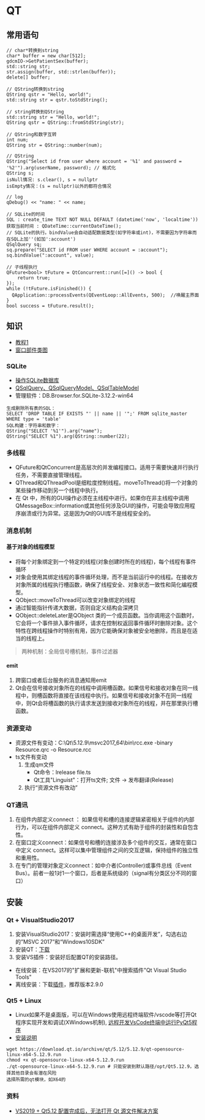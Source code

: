 # QT
## 常用语句
```
// char*转换到string
char* buffer = new char[512];
gdcmIO->GetPatientSex(buffer);
std::string str;
str.assign(buffer, std::strlen(buffer));
delete[] buffer;

// QString转换到string
QString qstr = "Hello, world!";
std::string str = qstr.toStdString();

// string转换到QString
std::string str = "Hello, world!";
QString qstr = QString::fromStdString(str);

// QString和数字互转
int num;
QString str = QString::number(num);

// QString
QString("Select id from user where account = '%1' and password = '%2'").arg(userName, password); // 格式化
QString s;
isNull情况: s.clear(), s = nullptr
isEmpty情况：(s = nullptr)以外的都符合情况

// log
qDebug() << "name: " << name;

// SQLite的时间
SQL : create_time TEXT NOT NULL DEFAULT (datetime('now', 'localtime'))
获取当前时间 : QDateTime::currentDateTime();
// SQLite的执行。bindValue会自动适配数据类型(如字符串或int)，不需要因为字符串而在SQL上加''(如加':account')
QSqlQuery sq;
sq.prepare("SELECT id FROM user WHERE account = :account");
sq.bindValue(":account", value);

// 子线程执行
QFuture<bool> tFuture = QtConcurrent::run([=]() -> bool {
    return true;
});
while (!tFuture.isFinished()) {
  QApplication::processEvents(QEventLoop::AllEvents, 500);  //唤醒主界面
}
bool success = tFuture.result();
```

## 知识
* [教程1](https://blog.csdn.net/tiao_god/category_9462012.html)
* [窗口部件类图](https://blog.csdn.net/kilotwo/article/details/79238545)

### SQLite
* [操作SQLite数据库](https://zhuanlan.zhihu.com/p/615519914)
* [QSqlQuery、QSqlQueryModel、QSqlTableModel](https://blog.csdn.net/aggie4628/article/details/102770029)
* 管理软件：DB.Browser.for.SQLite-3.12.2-win64

```
生成删除所有表的SQL：
SELECT 'DROP TABLE IF EXISTS "' || name || '";' FROM sqlite_master WHERE type = 'table'
SQL构建：字符串和数字：
QString("SELECT '%1'").arg("name");
QString("SELECT %1").arg(QString::number(22);
```

### 多线程
* QFuture和QtConcurrent是高层次的并发编程接口。适用于需要快速并行执行任务，不需要直接管理线程。
* QThread和QThreadPool是细粒度控制线程。moveToThread()将一个对象的某些操作移动到另一个线程中执行。
* 在 Qt 中，所有的GUI操作必须在主线程中进行。如果你在非主线程中调用QMessageBox::information或其他任何涉及GUI的操作，可能会导致应用程序崩溃或行为异常。这是因为Qt的GUI库不是线程安全的。

### 消息机制
#### 基于对象的线程模型
* 将每个对象绑定到一个特定的线程(对象创建时所在的线程)，每个线程有事件循环
* 对象会使用其绑定线程的事件循环处理，而不是当前运行中的线程。在接收方对象所属的线程执行槽函数，确保了线程安全、对象状态一致性和简化编程模型。
* QObject::moveToThread可以改变对象绑定的线程
* 通过智能指针传递大数据，否则自定义结构会深拷贝
* QObject::deleteLater是QObject 类的一个成员函数。当你调用这个函数时，它会将一个事件排入事件循环，请求在控制权返回事件循环时删除对象。这个特性在跨线程操作时特别有用，因为它能确保对象被安全地删除，而且是在适当的线程上。

> 两种机制：全局信号槽机制，事件过滤器

#### emit
1. 跨窗口或者后台服务的消息通知用emit
1. Qt会在信号接收对象所在的线程中调用槽函数。如果信号和接收对象在同一线程中，则槽函数将直接在该线程中执行。如果信号和接收对象不在同一线程中，则Qt会将槽函数的执行请求发送到接收对象所在的线程，并在那里执行槽函数。

### 资源变动
* 资源文件有变动：C:\Qt\5.12.9\msvc2017_64\bin\rcc.exe -binary Resource.qrc -o Resource.rcc
* ts文件有变动
  1. 生成qm文件
      * Qt命令：lrelease file.ts
      * Qt工具"Linguist"：打开ts文件; 文件 -> 发布翻译(Release)
  1. 执行“资源文件有改动”

### QT通讯
1. 在组件内部定义connect ： 如果信号和槽的连接逻辑紧密相关于组件的内部行为，可以在组件内部定义 connect。这种方式有助于组件的封装性和自包含性。
1. 在窗口定义connect：如果信号和槽的连接涉及多个组件的交互，通常在窗口中定义 connect。这样可以集中管理组件之间的交互逻辑，保持组件的独立性和重用性。
1. 在专门的管理对象定义connect：如中介者(Controller)或事件总线（Event Bus）。前者一般1对1一个窗口，后者是系统级的（signal有分类区分不同的窗口）

## 安装
### Qt + VisualStudio2017
1. 安装VisualStudio2017：安装时需选择“使用C++的桌面开发”，勾选右边的”MSVC 2017”和“Windows10SDK”
1. 安装QT：[下载](https://download.qt.io/archive/online_installers/4.4/)
1. 安装VS插件：安装好后配置QT的安装路径。
  * 在线安装：在VS2017的"扩展和更新-联机"中搜索插件"Qt Visual Studio Tools"
  * 离线安装：下载[插件](https://download.qt.io/development_releases/vsaddin)，推荐版本2.9.0

### Qt5 + Linux
* Linux如果不是桌面版，可以在Windows使用远程终端软件/vscode等打开Qt程序实现开发和调试(XWindows机制), [远程开发VsCode终端中运行PyQt5程序](https://blog.csdn.net/qq_41092406/article/details/118201187)
* [安装说明](https://wiki.qt.io/Install_Qt_5_on_Ubuntu)
```
wget https://download.qt.io/archive/qt/5.12/5.12.9/qt-opensource-linux-x64-5.12.9.run
chmod +x qt-opensource-linux-x64-5.12.9.run
./qt-opensource-linux-x64-5.12.9.run # 只能安装到默认路径/opt/Qt5.12.9，选择其他目录会有潜在风险
选择所需的qt模块，如X64的
```

### 资料
* [VS2019 + Qt5.12 配置完成后，无法打开 Qt 源文件解决方案](https://blog.csdn.net/weixin_47156401/article/details/120626400)
